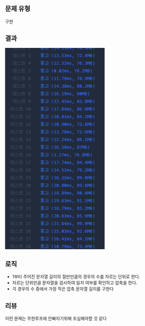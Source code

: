## 문제 유형
구현
## 결과
![img.png](img.png)
## 로직
- 1부터 주어진 문자열 길이의 절반만큼의 경우의 수를 자르는 단위로 한다.
- 자르는 단위만큼 문자열을 검사하여 일치 여부를 확인하고 압축을 한다.
- 각 경우의 수 중에서 가장 작은 압축 문자열 길이를 구한다

## 리뷰
이런 문제는 무한루프에 안빠지기위해 조심해야할 것 같다